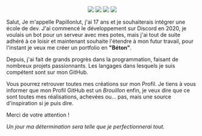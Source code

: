 <div align="center">
  <a href="#"><img src="https://img.shields.io/github/followers/papillonlut?label=Followers&style=flat&link=%23"/></a>
  <a href="https://www.buymeacoffee.com/papillonlut"><img src="https://img.shields.io/badge/%E3%85%A4-Buy_Me_Coffee-yellow?logo=buymeacoffee"/></a>
  <a href="#"><img src="https://img.shields.io/badge/Made_with-%F0%9F%92%96-black?labelColor=%23ff007f&link=%23"/></a>
  <a href="#"><img src="https://img.shields.io/badge/Assist%C3%A9%20par-ChatGPT-white?style=flat&logo=openai&logoColor=white&labelColor=%2374AA9C"/></a>
</div>

Salut,
Je m'appelle Papillonlut, j'ai 17 ans et je souhaiterais intégrer une école de dev.
J'ai commencé le développement sur Discord en 2020, je voulais un bot pour un serveur avec mes potes, mais j'ai tout de suite adhéré à ce loisir et maintenant souhaite l'étendre à mon futur travail, pour l'instant je veux me créer un portfolio en **"Béton"**.

Depuis, j'ai fait de grands progrès dans la programmation, faisant de nombreux projets passionnants. 
Les langages dans lesquels je suis compétent sont sur mon GitHub.

Vous pourrez retrouver toutes mes créations sur mon Profil.
Je tiens à vous informer que mon Profil GitHub est un *Brouillon* enfin, je veux dire que ce sont toutes mes réalisations, achevées ou… pas, mais une source d'inspiration si je puis dire.

Merci de votre attention !

*Un jour ma détermination sera telle que je perfectionnerai tout.*
